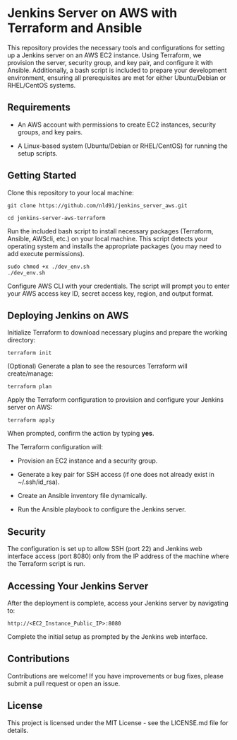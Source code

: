 

# Jenkins Server on AWS with Terraform and Ansible

This repository provides the necessary tools and configurations for setting up a Jenkins server on an AWS EC2 instance. Using Terraform, we provision the server, security group, and key pair, and configure it with Ansible. Additionally, a bash script is included to prepare your development environment, ensuring all prerequisites are met for either Ubuntu/Debian or RHEL/CentOS systems.

  

## Requirements

 - An AWS account with permissions to create EC2 instances, security
   groups, and key pairs.
   
  - A Linux-based system (Ubuntu/Debian or RHEL/CentOS) for running the
   setup scripts.

## Getting Started

Clone this repository to your local machine:

    git clone https://github.com/nld91/jenkins_server_aws.git

    cd jenkins-server-aws-terraform

Run the included bash script to install necessary packages (Terraform, Ansible, AWScli, etc.) on your local machine. This script detects your operating system and installs the appropriate packages (you may need to add execute permissions).

    sudo chmod +x ./dev_env.sh
    ./dev_env.sh

Configure AWS CLI with your credentials. The script will prompt you to enter your AWS access key ID, secret access key, region, and output format.

## Deploying Jenkins on AWS

Initialize Terraform to download necessary plugins and prepare the working directory:

    terraform init

(Optional) Generate a plan to see the resources Terraform will create/manage:

    terraform plan

Apply the Terraform configuration to provision and configure your Jenkins server on AWS:

    terraform apply

When prompted, confirm the action by typing **yes**.

The Terraform configuration will:

  

- Provision an EC2 instance and a security group.

- Generate a key pair for SSH access (if one does not already exist in ~/.ssh/id_rsa).

- Create an Ansible inventory file dynamically.

- Run the Ansible playbook to configure the Jenkins server.

## Security

The configuration is set up to allow SSH (port 22) and Jenkins web interface access (port 8080) only from the IP address of the machine where the Terraform script is run.
 

## Accessing Your Jenkins Server

After the deployment is complete, access your Jenkins server by navigating to:

    http://<EC2_Instance_Public_IP>:8080

Complete the initial setup as prompted by the Jenkins web interface.

  
## Contributions

Contributions are welcome! If you have improvements or bug fixes, please submit a pull request or open an issue.

  

## License

This project is licensed under the MIT License - see the LICENSE.md file for details.